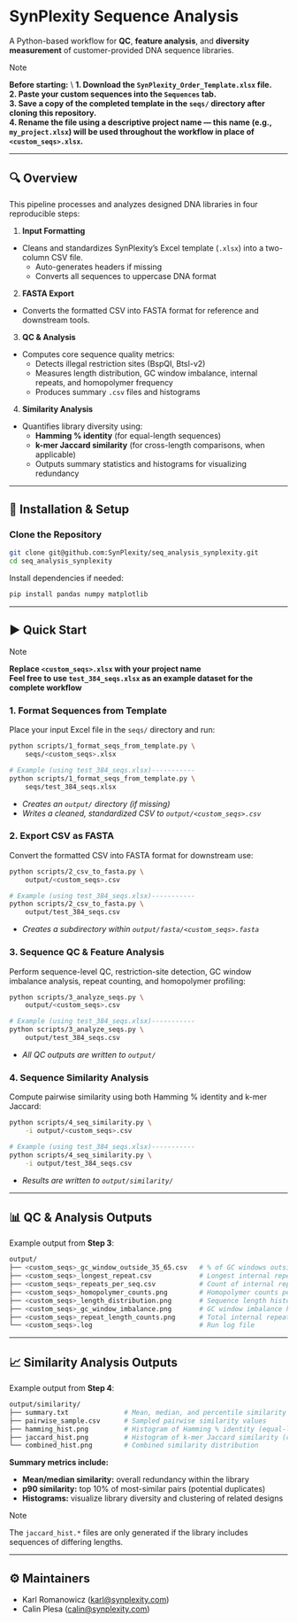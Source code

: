 # SynPlexity Sequence Analysis

A Python-based workflow for **QC**, **feature analysis**, and **diversity measurement** of customer-provided DNA sequence libraries.

> [!NOTE]
> **Before starting:** \\
> **1. Download the `SynPlexity_Order_Template.xlsx` file.** \
> **2. Paste your custom sequences into the `Sequences` tab.** \
> **3. Save a copy of the completed template in the `seqs/` directory after cloning this repository.** \
> **4. Rename the file using a descriptive project name — this name (e.g., `my_project.xlsx`) will be used throughout the workflow in place of `<custom_seqs>.xlsx`.**

---

## 🔍 Overview

This pipeline processes and analyzes designed DNA libraries in four reproducible steps:

1. **Input Formatting**  
- Cleans and standardizes SynPlexity’s Excel template (`.xlsx`) into a two-column CSV file.
   - Auto-generates headers if missing
   - Converts all sequences to uppercase DNA format

2. **FASTA Export**  
- Converts the formatted CSV into FASTA format for reference and downstream tools.

3. **QC & Analysis**  
- Computes core sequence quality metrics:
   - Detects illegal restriction sites (BspQI, BtsI-v2)
   - Measures length distribution, GC window imbalance, internal repeats, and homopolymer frequency
   - Produces summary `.csv` files and histograms

4. **Similarity Analysis**
 - Quantifies library diversity using:
   - **Hamming % identity** (for equal-length sequences)
   - **k-mer Jaccard similarity** (for cross-length comparisons, when applicable)
   - Outputs summary statistics and histograms for visualizing redundancy

---

## 🚀 Installation & Setup

### Clone the Repository

```bash
git clone git@github.com:SynPlexity/seq_analysis_synplexity.git
cd seq_analysis_synplexity
```

Install dependencies if needed:

```bash
pip install pandas numpy matplotlib
```

---

## ▶️ Quick Start

> [!NOTE]
> **Replace `<custom_seqs>.xlsx` with your project name** \
> **Feel free to use `test_384_seqs.xlsx` as an example dataset for the complete workflow**

### 1. Format Sequences from Template

Place your input Excel file in the `seqs/` directory and run:

```bash
python scripts/1_format_seqs_from_template.py \
    seqs/<custom_seqs>.xlsx

# Example (using test_384_seqs.xlsx)-----------
python scripts/1_format_seqs_from_template.py \
    seqs/test_384_seqs.xlsx
```

- *Creates an `output/` directory (if missing)*
- *Writes a cleaned, standardized CSV to `output/<custom_seqs>.csv`*

### 2. Export CSV as FASTA

Convert the formatted CSV into FASTA format for downstream use:

```bash
python scripts/2_csv_to_fasta.py \
    output/<custom_seqs>.csv

# Example (using test_384_seqs.xlsx)-----------
python scripts/2_csv_to_fasta.py \
    output/test_384_seqs.csv
```

- *Creates a subdirectory within `output/fasta/<custom_seqs>.fasta`*

### 3. Sequence QC & Feature Analysis

Perform sequence-level QC, restriction-site detection, GC window imbalance analysis, repeat counting, and homopolymer profiling:

```bash
python scripts/3_analyze_seqs.py \
    output/<custom_seqs>.csv

# Example (using test_384_seqs.xlsx)-----------
python scripts/3_analyze_seqs.py \
    output/test_384_seqs.csv
```

- *All QC outputs are written to `output/`*

### 4. Sequence Similarity Analysis

Compute pairwise similarity using both Hamming % identity and k-mer Jaccard:

```bash
python scripts/4_seq_similarity.py \
    -i output/<custom_seqs>.csv

# Example (using test_384_seqs.xlsx)-----------
python scripts/4_seq_similarity.py \
    -i output/test_384_seqs.csv
```

- *Results are written to `output/similarity/`*

---

## 📊 QC & Analysis Outputs

Example output from **Step 3**:

```bash
output/
├── <custom_seqs>_gc_window_outside_35_65.csv   # % of GC windows outside 35–65%
├── <custom_seqs>_longest_repeat.csv            # Longest internal repeat per sequence
├── <custom_seqs>_repeats_per_seq.csv           # Count of internal repeats ≥9 bp per sequence
├── <custom_seqs>_homopolymer_counts.png        # Homopolymer counts per sequence
├── <custom_seqs>_length_distribution.png       # Sequence length histogram
├── <custom_seqs>_gc_window_imbalance.png       # GC window imbalance histogram
├── <custom_seqs>_repeat_length_counts.png      # Total internal repeat frequencies
└── <custom_seqs>.log                           # Run log file
```

---

## 📈 Similarity Analysis Outputs

Example output from **Step 4**:

```bash
output/similarity/
├── summary.txt              # Mean, median, and percentile similarity stats
├── pairwise_sample.csv      # Sampled pairwise similarity values
├── hamming_hist.png         # Histogram of Hamming % identity (equal-length)
├── jaccard_hist.png         # Histogram of k-mer Jaccard similarity (cross-length)
└── combined_hist.png        # Combined similarity distribution
```

**Summary metrics include:**

- **Mean/median similarity:** overall redundancy within the library
- **p90 similarity:** top 10% of most-similar pairs (potential duplicates)
- **Histograms:** visualize library diversity and clustering of related designs

> [!NOTE]
> The `jaccard_hist.*` files are only generated if the library includes sequences of differing lengths.

---

## ⚙️ Maintainers
 
- Karl Romanowicz (karl@synplexity.com)
- Calin Plesa (calin@synplexity.com)
